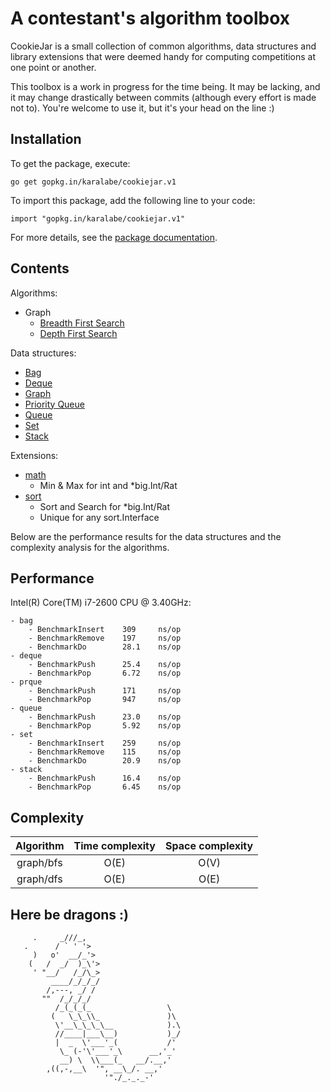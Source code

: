   A contestant's algorithm toolbox
====================================

CookieJar is a small collection of common algorithms, data structures and library extensions that were deemed handy for computing competitions at one point or another.

This toolbox is a work in progress for the time being. It may be lacking, and it may change drastically between commits (although every effort is made not to). You're welcome to use it, but it's your head on the line :)

  Installation
----------------

To get the package, execute:

    go get gopkg.in/karalabe/cookiejar.v1

To import this package, add the following line to your code:

    import "gopkg.in/karalabe/cookiejar.v1"

For more details, see the [package documentation](http://godoc.org/gopkg.in/karalabe/cookiejar.v1).

  Contents
------------

Algorithms:
 - Graph
     - [Breadth First Search](http://godoc.org/gopkg.in/karalabe/cookiejar.v1/graph/bfs)
     - [Depth First Search](http://godoc.org/gopkg.in/karalabe/cookiejar.v1/graph/dfs)

Data structures:
 - [Bag](http://godoc.org/gopkg.in/karalabe/cookiejar.v1/collections/bag)
 - [Deque](http://godoc.org/gopkg.in/karalabe/cookiejar.v1/collections/deque)
 - [Graph](http://godoc.org/gopkg.in/karalabe/cookiejar.v1/graph)
 - [Priority Queue](http://godoc.org/gopkg.in/karalabe/cookiejar.v1/collections/prque)
 - [Queue](http://godoc.org/gopkg.in/karalabe/cookiejar.v1/collections/queue)
 - [Set](http://godoc.org/gopkg.in/karalabe/cookiejar.v1/collections/set)
 - [Stack](http://godoc.org/gopkg.in/karalabe/cookiejar.v1/collections/stack)
 
Extensions:
 - [math](http://godoc.org/gopkg.in/karalabe/cookiejar.v1/exts/mathext)
     - Min & Max for int and *big.Int/Rat
 - [sort](http://godoc.org/gopkg.in/karalabe/cookiejar.v1/exts/sortext)
     - Sort and Search for *big.Int/Rat
     - Unique for any sort.Interface
 
Below are the performance results for the data structures and the complexity analysis for the algorithms.

  Performance
---------------

Intel(R) Core(TM) i7-2600 CPU @ 3.40GHz:
```
- bag
    - BenchmarkInsert    309     ns/op
    - BenchmarkRemove    197     ns/op
    - BenchmarkDo        28.1    ns/op
- deque
    - BenchmarkPush      25.4    ns/op
    - BenchmarkPop       6.72    ns/op
- prque
    - BenchmarkPush      171     ns/op
    - BenchmarkPop       947     ns/op
- queue
    - BenchmarkPush      23.0    ns/op
    - BenchmarkPop       5.92    ns/op
- set
    - BenchmarkInsert    259     ns/op
    - BenchmarkRemove    115     ns/op
    - BenchmarkDo        20.9    ns/op
- stack
    - BenchmarkPush      16.4    ns/op
    - BenchmarkPop       6.45    ns/op
```

  Complexity
--------------

| Algorithm | Time complexity | Space complexity |
|:---------:|:---------------:|:----------------:|
| graph/bfs | O(E)            | O(V)             |
| graph/dfs | O(E)            | O(E)             |

  Here be dragons :)
----------------------

```
     .     _///_,
   .      / ` ' '>
     )   o'  __/_'>
    (   /  _/  )_\'>
     ' "__/   /_/\_>
         ____/_/_/_/
        /,---, _/ /
       ""  /_/_/_/
          /_(_(_(_                 \
         (   \_\_\\_               )\
          \'__\_\_\_\__            ).\
          //____|___\__)           )_/
          |  _  \'___'_(           /'
           \_ (-'\'___'_\      __,'_'
           __) \  \\___(_   __/.__,'
        ,((,-,__\  '", __\_/. __,'
                     '"./_._._-'
```
